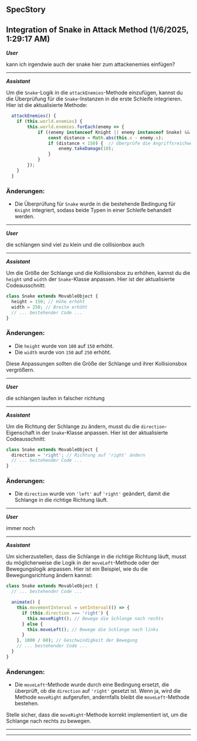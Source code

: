 ## SpecStory

## Integration of Snake in Attack Method (1/6/2025, 1:29:17 AM)

_**User**_

kann ich irgendwie auch der snake hier zum attackenemies einfügen?

---

_**Assistant**_

Um die `Snake`-Logik in die `attackEnemies`-Methode einzufügen, kannst du die Überprüfung für die `Snake`-Instanzen in die erste Schleife integrieren. Hier ist die aktualisierte Methode:

```javascript:models/character.class.js
  attackEnemies() {
    if (this.world.enemies) {
        this.world.enemies.forEach(enemy => {
            if ((enemy instanceof Knight || enemy instanceof Snake) && !enemy.dead) {  // Prüfe ob Knight oder Snake und nicht tot
                const distance = Math.abs(this.x - enemy.x);
                if (distance < 150) {  // Überprüfe die Angriffsreichweite
                    enemy.takeDamage(10);
                }
            }
        });
    }
  }
```

### Änderungen:
- Die Überprüfung für `Snake` wurde in die bestehende Bedingung für `Knight` integriert, sodass beide Typen in einer Schleife behandelt werden.

---

_**User**_

die schlangen sind viel zu klein und die collisionbox auch

---

_**Assistant**_

Um die Größe der Schlange und die Kollisionsbox zu erhöhen, kannst du die `height` und `width` der `Snake`-Klasse anpassen. Hier ist der aktualisierte Codeausschnitt:

```javascript:models/snake.class.js
class Snake extends MovableObject {
  height = 150; // Höhe erhöht
  width = 250; // Breite erhöht
  // ... bestehender Code ...
}
```

### Änderungen:
- Die `height` wurde von `100` auf `150` erhöht.
- Die `width` wurde von `150` auf `250` erhöht.

Diese Anpassungen sollten die Größe der Schlange und ihrer Kollisionsbox vergrößern.

---

_**User**_

die schlangen laufen in falscher richtung

---

_**Assistant**_

Um die Richtung der Schlange zu ändern, musst du die `direction`-Eigenschaft in der `Snake`-Klasse anpassen. Hier ist der aktualisierte Codeausschnitt:

```javascript:models/snake.class.js
class Snake extends MovableObject {
  direction = 'right'; // Richtung auf 'right' ändern
  // ... bestehender Code ...
}
```

### Änderungen:
- Die `direction` wurde von `'left'` auf `'right'` geändert, damit die Schlange in die richtige Richtung läuft.

---

_**User**_

immer noch

---

_**Assistant**_

Um sicherzustellen, dass die Schlange in die richtige Richtung läuft, musst du möglicherweise die Logik in der `moveLeft`-Methode oder der Bewegungslogik anpassen. Hier ist ein Beispiel, wie du die Bewegungsrichtung ändern kannst:

```javascript:models/snake.class.js
class Snake extends MovableObject {
  // ... bestehender Code ...

  animate() {
    this.movementInterval = setInterval(() => {
      if (this.direction === 'right') {
        this.moveRight(); // Bewege die Schlange nach rechts
      } else {
        this.moveLeft(); // Bewege die Schlange nach links
      }
    }, 1000 / 60); // Geschwindigkeit der Bewegung
    // ... bestehender Code ...
  }
}
```

### Änderungen:
- Die `moveLeft`-Methode wurde durch eine Bedingung ersetzt, die überprüft, ob die `direction` auf `'right'` gesetzt ist. Wenn ja, wird die Methode `moveRight` aufgerufen, andernfalls bleibt die `moveLeft`-Methode bestehen. 

Stelle sicher, dass die `moveRight`-Methode korrekt implementiert ist, um die Schlange nach rechts zu bewegen.

---



---

